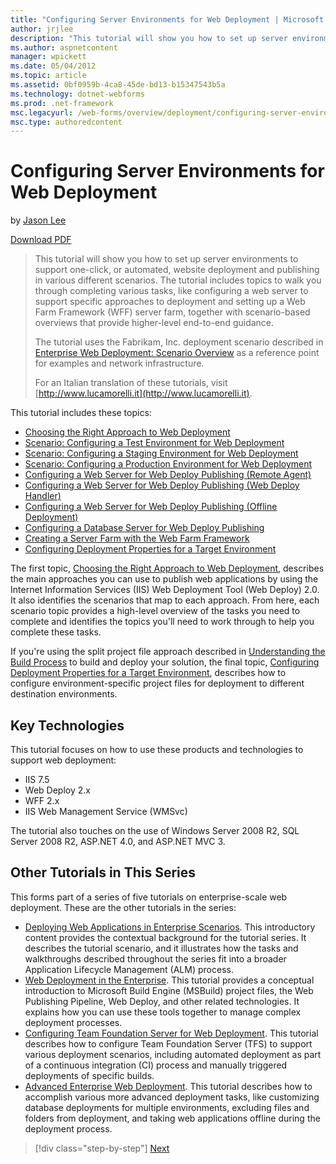 ```yaml
---
title: "Configuring Server Environments for Web Deployment | Microsoft Docs"
author: jrjlee
description: "This tutorial will show you how to set up server environments to support one-click, or automated, website deployment and publishing in various different scen..."
ms.author: aspnetcontent
manager: wpickett
ms.date: 05/04/2012
ms.topic: article
ms.assetid: 0bf0959b-4ca8-45de-bd13-b15347543b5a
ms.technology: dotnet-webforms
ms.prod: .net-framework
msc.legacyurl: /web-forms/overview/deployment/configuring-server-environments-for-web-deployment/configuring-server-environments-for-web-deployment
msc.type: authoredcontent
---
```

Configuring Server Environments for Web Deployment
====================
by [Jason Lee](https://github.com/jrjlee)

[Download PDF](https://msdnshared.blob.core.windows.net/media/MSDNBlogsFS/prod.evol.blogs.msdn.com/CommunityServer.Blogs.Components.WeblogFiles/00/00/00/63/56/8130.DeployingWebAppsInEnterpriseScenarios.pdf)

> This tutorial will show you how to set up server environments to support one-click, or automated, website deployment and publishing in various different scenarios. The tutorial includes topics to walk you through completing various tasks, like configuring a web server to support specific approaches to deployment and setting up a Web Farm Framework (WFF) server farm, together with scenario-based overviews that provide higher-level end-to-end guidance.
> 
> The tutorial uses the Fabrikam, Inc. deployment scenario described in [Enterprise Web Deployment: Scenario Overview](../deploying-web-applications-in-enterprise-scenarios/enterprise-web-deployment-scenario-overview.md) as a reference point for examples and network infrastructure.
> 
> For an Italian translation of these tutorials, visit [http://www.lucamorelli.it](http://www.lucamorelli.it).


This tutorial includes these topics:

- [Choosing the Right Approach to Web Deployment](choosing-the-right-approach-to-web-deployment.md)
- [Scenario: Configuring a Test Environment for Web Deployment](scenario-configuring-a-test-environment-for-web-deployment.md)
- [Scenario: Configuring a Staging Environment for Web Deployment](scenario-configuring-a-staging-environment-for-web-deployment.md)
- [Scenario: Configuring a Production Environment for Web Deployment](scenario-configuring-a-production-environment-for-web-deployment.md)
- [Configuring a Web Server for Web Deploy Publishing (Remote Agent)](configuring-a-web-server-for-web-deploy-publishing-remote-agent.md)
- [Configuring a Web Server for Web Deploy Publishing (Web Deploy Handler)](configuring-a-web-server-for-web-deploy-publishing-web-deploy-handler.md)
- [Configuring a Web Server for Web Deploy Publishing (Offline Deployment)](configuring-a-web-server-for-web-deploy-publishing-offline-deployment.md)
- [Configuring a Database Server for Web Deploy Publishing](configuring-a-database-server-for-web-deploy-publishing.md)
- [Creating a Server Farm with the Web Farm Framework](creating-a-server-farm-with-the-web-farm-framework.md)
- [Configuring Deployment Properties for a Target Environment](configuring-deployment-properties-for-a-target-environment.md)

The first topic, [Choosing the Right Approach to Web Deployment](choosing-the-right-approach-to-web-deployment.md), describes the main approaches you can use to publish web applications by using the Internet Information Services (IIS) Web Deployment Tool (Web Deploy) 2.0. It also identifies the scenarios that map to each approach. From here, each scenario topic provides a high-level overview of the tasks you need to complete and identifies the topics you'll need to work through to help you complete these tasks.

If you're using the split project file approach described in [Understanding the Build Process](../web-deployment-in-the-enterprise/understanding-the-build-process.md) to build and deploy your solution, the final topic, [Configuring Deployment Properties for a Target Environment](configuring-deployment-properties-for-a-target-environment.md), describes how to configure environment-specific project files for deployment to different destination environments.

## Key Technologies

This tutorial focuses on how to use these products and technologies to support web deployment:

- IIS 7.5
- Web Deploy 2.x
- WFF 2.x
- IIS Web Management Service (WMSvc)

The tutorial also touches on the use of Windows Server 2008 R2, SQL Server 2008 R2, ASP.NET 4.0, and ASP.NET MVC 3.

## Other Tutorials in This Series

This forms part of a series of five tutorials on enterprise-scale web deployment. These are the other tutorials in the series:

- [Deploying Web Applications in Enterprise Scenarios](../deploying-web-applications-in-enterprise-scenarios/deploying-web-applications-in-enterprise-scenarios.md). This introductory content provides the contextual background for the tutorial series. It describes the tutorial scenario, and it illustrates how the tasks and walkthroughs described throughout the series fit into a broader Application Lifecycle Management (ALM) process.
- [Web Deployment in the Enterprise](../web-deployment-in-the-enterprise/web-deployment-in-the-enterprise.md). This tutorial provides a conceptual introduction to Microsoft Build Engine (MSBuild) project files, the Web Publishing Pipeline, Web Deploy, and other related technologies. It explains how you can use these tools together to manage complex deployment processes.
- [Configuring Team Foundation Server for Web Deployment](../configuring-team-foundation-server-for-web-deployment/configuring-team-foundation-server-for-web-deployment.md). This tutorial describes how to configure Team Foundation Server (TFS) to support various deployment scenarios, including automated deployment as part of a continuous integration (CI) process and manually triggered deployments of specific builds.
- [Advanced Enterprise Web Deployment](../advanced-enterprise-web-deployment/advanced-enterprise-web-deployment.md). This tutorial describes how to accomplish various more advanced deployment tasks, like customizing database deployments for multiple environments, excluding files and folders from deployment, and taking web applications offline during the deployment process.

>[!div class="step-by-step"]
[Next](choosing-the-right-approach-to-web-deployment.md)